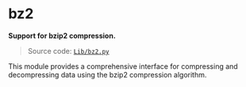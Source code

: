 # bz2

**Support for bzip2 compression.**

> Source code: [`Lib/bz2.py`](https://github.com/python/cpython/tree/3.11/Lib/bz2.py)

This module provides a comprehensive interface for compressing and decompressing data using the bzip2 compression algorithm.
